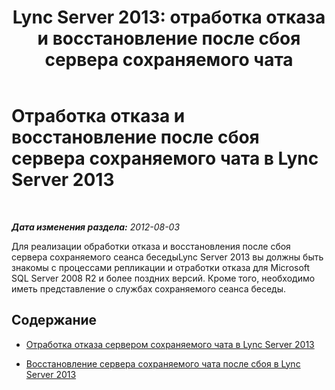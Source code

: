 ﻿---
title: 'Lync Server 2013: отработка отказа и восстановление после сбоя сервера сохраняемого чата'
TOCTitle: Отработка отказа и восстановление после сбоя сервера сохраняемого чата
ms:assetid: bc9a791f-d15c-48c8-8682-1a8ad19d8c75
ms:mtpsurl: https://technet.microsoft.com/ru-ru/library/JJ205214(v=OCS.15)
ms:contentKeyID: 49310981
ms.date: 05/19/2016
mtps_version: v=OCS.15
ms.translationtype: HT
---

# Отработка отказа и восстановление после сбоя сервера сохраняемого чата в Lync Server 2013

 

_**Дата изменения раздела:** 2012-08-03_

Для реализации обработки отказа и восстановления после сбоя сервера сохраняемого сеанса беседыLync Server 2013 вы должны быть знакомы с процессами репликации и отработки отказа для Microsoft SQL Server 2008 R2 и более поздних версий. Кроме того, необходимо иметь представление о службах сохраняемого сеанса беседы.

## Содержание

  - [Отработка отказа сервером сохраняемого чата в Lync Server 2013](lync-server-2013-failing-over-persistent-chat-server.md)

  - [Восстановление сервера сохраняемого чата после сбоя в Lync Server 2013](lync-server-2013-failing-back-persistent-chat-server.md)

